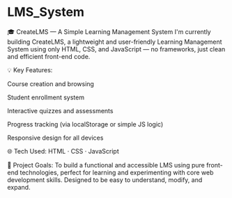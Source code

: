 # LMS_System
🎓 CreateLMS — A Simple Learning Management System
I'm currently building CreateLMS, a lightweight and user-friendly Learning Management System using only HTML, CSS, and JavaScript — no frameworks, just clean and efficient front-end code.

💡 Key Features:

Course creation and browsing

Student enrollment system

Interactive quizzes and assessments

Progress tracking (via localStorage or simple JS logic)

Responsive design for all devices

🌐 Tech Used:
HTML · CSS · JavaScript

🎯 Project Goals:
To build a functional and accessible LMS using pure front-end technologies, perfect for learning and experimenting with core web development skills. Designed to be easy to understand, modify, and expand.
